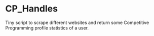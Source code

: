 # CP_Handles
Tiny script to scrape different websites and return some Competitive Programming profile statistics of a user.
